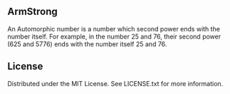 ## ArmStrong
An Automorphic number is a number which second power ends with the number itself. For example, in the number 25 and 76, their second power (625 and 5776) ends with the number itself 25 and 76.
## License
Distributed under the MIT License. See LICENSE.txt for more information.
